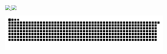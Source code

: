 <div>
  <a href="https://github.com/rafaballerini">
  <img height="180em" src="https://github-readme-stats.vercel.app/api?username=marianahiath&show_icons=true&theme=dracula&include_all_commits=true&count_private=true"/>
  <img height="180em" src="https://github-readme-stats.vercel.app/api/top-langs/?username=marianahiath&layout=compact&langs_count=16&theme=dracula"/>
<div>
 
 ![Snake animation](https://github.com/marianahiath/marianahiath/blob/output/github-contribution-grid-snake.svg)

